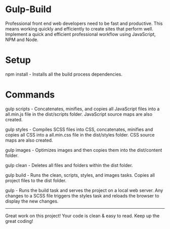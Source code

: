 # Gulp-Build

Professional front end web developers need to be fast and productive. This means working quickly and efficiently to create sites that perform well. Implement a quick and efficient professional workflow using JavaScript, NPM and Node.

# Setup

npm install - Installs all the build process dependencies.

# Commands

gulp scripts - Concatenates, minifies, and copies all JavaScript files into a all.min.js file in the dist/scripts folder.  JavaScript source maps are also created.

gulp styles - Compiles SCSS files into CSS, concatenates, minifies and copies all CSS into a all.min.css file in the dist/styles folder.  CSS source maps are also created.

gulp images - Optimizes images and then copies them into the dist/content folder.

gulp clean - Deletes all files and folders within the dist folder.

gulp build - Runs the clean, scripts, styles, and images tasks.  Copies all project files to the dist folder.

gulp - Runs the build task and serves the project on a local web server.  Any changes to a SCSS file triggers the styles task and reloads the browser to display the new changes.

---

Great work on this project! Your code is clean & easy to read. Keep up the great coding!
